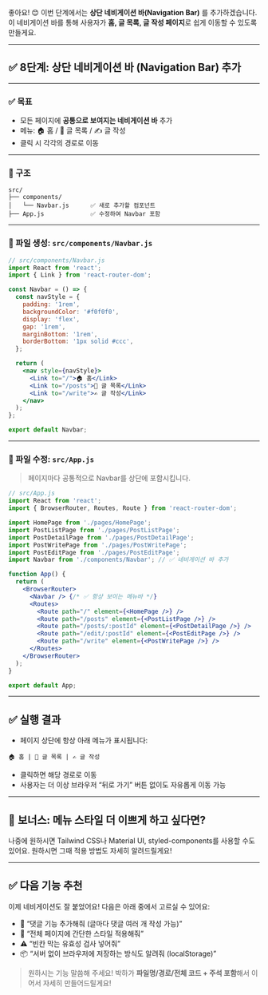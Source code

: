 좋아요! 😊
이번 단계에서는 **상단 네비게이션 바(Navigation Bar)** 를 추가하겠습니다.
이 네비게이션 바를 통해 사용자가 **홈, 글 목록, 글 작성 페이지**로 쉽게 이동할 수 있도록 만들게요.

---

## ✅ 8단계: 상단 네비게이션 바 (Navigation Bar) 추가

---

### ✅ 목표

* 모든 페이지에 **공통으로 보여지는 네비게이션 바** 추가
* 메뉴: 🏠 홈 / 📄 글 목록 / ✍️ 글 작성
* 클릭 시 각각의 경로로 이동

---

### 📁 구조

```
src/
├── components/
│   └── Navbar.js      ✅ 새로 추가할 컴포넌트
├── App.js             ✅ 수정하여 Navbar 포함
```

---

### 📄 파일 생성: `src/components/Navbar.js`

```jsx
// src/components/Navbar.js
import React from 'react';
import { Link } from 'react-router-dom';

const Navbar = () => {
  const navStyle = {
    padding: '1rem',
    backgroundColor: '#f0f0f0',
    display: 'flex',
    gap: '1rem',
    marginBottom: '1rem',
    borderBottom: '1px solid #ccc',
  };

  return (
    <nav style={navStyle}>
      <Link to="/">🏠 홈</Link>
      <Link to="/posts">📄 글 목록</Link>
      <Link to="/write">✍️ 글 작성</Link>
    </nav>
  );
};

export default Navbar;
```

---

### 📄 파일 수정: `src/App.js`

> 페이지마다 공통적으로 Navbar를 상단에 포함시킵니다.

```jsx
// src/App.js
import React from 'react';
import { BrowserRouter, Routes, Route } from 'react-router-dom';

import HomePage from './pages/HomePage';
import PostListPage from './pages/PostListPage';
import PostDetailPage from './pages/PostDetailPage';
import PostWritePage from './pages/PostWritePage';
import PostEditPage from './pages/PostEditPage';
import Navbar from './components/Navbar'; // ✅ 네비게이션 바 추가

function App() {
  return (
    <BrowserRouter>
      <Navbar /> {/* ✅ 항상 보이는 메뉴바 */}
      <Routes>
        <Route path="/" element={<HomePage />} />
        <Route path="/posts" element={<PostListPage />} />
        <Route path="/posts/:postId" element={<PostDetailPage />} />
        <Route path="/edit/:postId" element={<PostEditPage />} />
        <Route path="/write" element={<PostWritePage />} />
      </Routes>
    </BrowserRouter>
  );
}

export default App;
```

---

## ✅ 실행 결과

* 페이지 상단에 항상 아래 메뉴가 표시됩니다:

```
🏠 홈 | 📄 글 목록 | ✍️ 글 작성
```

* 클릭하면 해당 경로로 이동
* 사용자는 더 이상 브라우저 “뒤로 가기” 버튼 없이도 자유롭게 이동 가능

---

## 🎁 보너스: 메뉴 스타일 더 이쁘게 하고 싶다면?

나중에 원하시면 Tailwind CSS나 Material UI, styled-components를 사용할 수도 있어요.
원하시면 그때 적용 방법도 자세히 알려드릴게요!

---

## ✅ 다음 기능 추천

이제 네비게이션도 잘 붙었어요!
다음은 아래 중에서 고르실 수 있어요:

* 💬 “댓글 기능 추가해줘 (글마다 댓글 여러 개 작성 가능)”
* 🎨 “전체 페이지에 간단한 스타일 적용해줘”
* ⚠️ “빈칸 막는 유효성 검사 넣어줘”
* 📦 “서버 없이 브라우저에 저장하는 방식도 알려줘 (localStorage)”

> 원하시는 기능 말씀해 주세요!
> 박하가 **파일명/경로/전체 코드 + 주석 포함**해서 이어서 자세히 만들어드릴게요!
